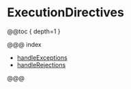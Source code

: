 # ExecutionDirectives

@@toc { depth=1 }

@@@ index

* [handleExceptions](handleExceptions.md)
* [handleRejections](handleRejections.md)

@@@